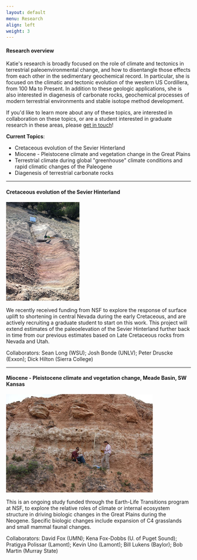 ```yaml
---
layout: default
menu: Research
align: left
weight: 3
---
```



#### Research overview

Katie's research is broadly focused on the role of climate and tectonics in terrestrial paleoenvironmental change, and how to disentangle those effects from each other in the sedimentary geochemical record. In particular, she is focused on the climatic and tectonic evolution of the western US Cordillera, from 100 Ma to Present. In addition to these geologic applications, she is also interested in diagenesis of carbonate rocks, geochemical processes of modern terrestrial environments and stable isotope method development.

If you'd like to learn more about any of these topics, are interested in collaboration on these topics, or are a student interested in graduate research in these areas, please [get in touch](mailto:kathryn.snell@colorado.edu)!

**Current Topics**:

- Cretaceous evolution of the Sevier Hinterland
- Miocene - Pleistocene climate and vegetation change in the Great Plains
- Terrestrial climate during global "greenhouse" climate conditions and rapid climatic changes of the Paleogene
- Diagenesis of terrestrial carbonate rocks

---

#### Cretaceous evolution of the Sevier Hinterland
<div class="clearfix">
  <img src="images/Newark1.jpg" class="pull-right gap-left framed"
    alt="Newark project group" width="200px"/>
  <p>We recently received funding from NSF to explore the response of surface uplift to shortening in central Nevada during the early Cretaceous, and are actively recruiting a graduate student to start on this work. This project will extend estimates of the paleoelevation of the Sevier Hinterland further back in time from our previous estimates based on Late Cretaceous rocks from Nevada and Utah. </p>
  <p>Collaborators: Sean Long (WSU); Josh Bonde (UNLV); Peter Druscke (Exxon); Dick Hilton (Sierra College)</p>
</div>

---

#### Miocene - Pleistocene climate and vegetation change, Meade Basin, SW Kansas

<div class="clearfix">
  <img src="images/Meade.jpg" class="pull-right gap-left framed"
    alt="Newark project group" width="400px"/>
  <p>This is an ongoing study funded through the Earth-Life Transitions program at NSF, to explore the relative roles of climate or internal ecosystem structure in driving biologic changes in the Great Plains during the Neogene. Specific biologic changes include expansion of C4 grasslands and small mammal faunal changes.</p>
  <p>Collaborators: David Fox (UMN); Kena Fox-Dobbs (U. of Puget Sound); Pratigya Polissar (Lamont); Kevin Uno (Lamont); Bill Lukens (Baylor); Bob Martin (Murray State)</p>
</div>
